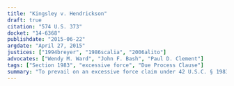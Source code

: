 ```yaml
---
title: "Kingsley v. Hendrickson"
draft: true
citation: "574 U.S. 373"
docket: "14-6368"
publishdate: "2015-06-22"
argdate: "April 27, 2015"
justices: ["1994breyer", "1986scalia", "2006alito"]
advocates: ["Wendy M. Ward", "John F. Bash", "Paul D. Clement"]
tags: ["Section 1983", "excessive force", "Due Process Clause"]
summary: "To prevail on an excessive force claim under 42 U.S.C. § 1983, a pretrial detainee must show only that the force purposely or knowingly used against him was objectively unreasonable; the officers’ state of mind jury instruction given in Kingsley’s case was erroneous because it suggested a subjective inquiry."
---
```


